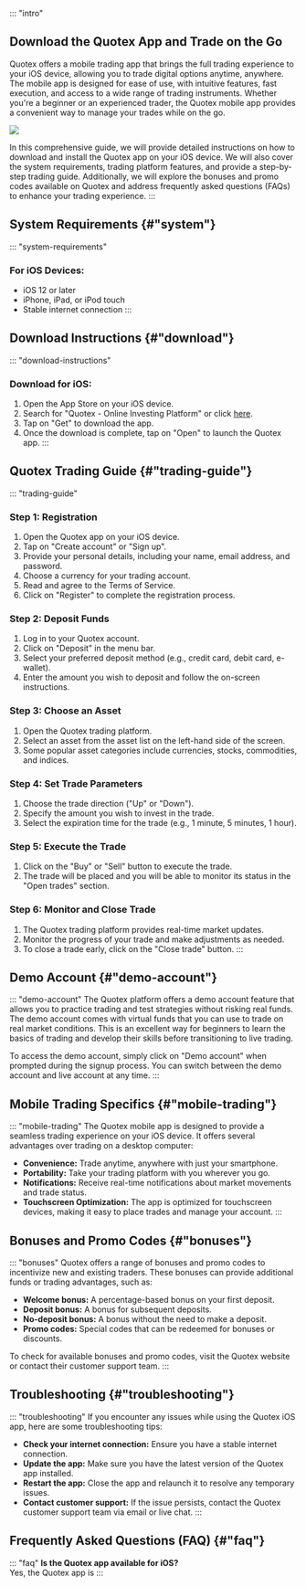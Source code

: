 ::: \"intro\"
## Download the Quotex App and Trade on the Go

Quotex offers a mobile trading app that brings the full trading
experience to your iOS device, allowing you to trade digital options
anytime, anywhere. The mobile app is designed for ease of use, with
intuitive features, fast execution, and access to a wide range of
trading instruments. Whether you\'re a beginner or an experienced
trader, the Quotex mobile app provides a convenient way to manage your
trades while on the go.

[![](https://static.quotex.io/files/10_en/300_250.jpg)](https://traff.sbs/brokerqxlid)

In this comprehensive guide, we will provide detailed instructions on
how to download and install the Quotex app on your iOS device. We will
also cover the system requirements, trading platform features, and
provide a step-by-step trading guide. Additionally, we will explore the
bonuses and promo codes available on Quotex and address frequently asked
questions (FAQs) to enhance your trading experience.
:::

## System Requirements {#"system"}

::: \"system-requirements\"
### For iOS Devices:

-   iOS 12 or later
-   iPhone, iPad, or iPod touch
-   Stable internet connection
:::

## Download Instructions {#"download"}

::: \"download-instructions\"
### Download for iOS:

1.  Open the App Store on your iOS device.
2.  Search for "Quotex - Online Investing Platform" or click
    [here](\%22https://apps.apple.com/app/quotex-online-investing/id1553679467\%22).
3.  Tap on "Get" to download the app.
4.  Once the download is complete, tap on "Open" to launch the
    Quotex app.
:::

## Quotex Trading Guide {#"trading-guide"}

::: \"trading-guide\"
### Step 1: Registration

1.  Open the Quotex app on your iOS device.
2.  Tap on "Create account" or "Sign up".
3.  Provide your personal details, including your name, email address,
    and password.
4.  Choose a currency for your trading account.
5.  Read and agree to the Terms of Service.
6.  Click on "Register" to complete the registration process.

### Step 2: Deposit Funds

1.  Log in to your Quotex account.
2.  Click on "Deposit" in the menu bar.
3.  Select your preferred deposit method (e.g., credit card, debit card,
    e-wallet).
4.  Enter the amount you wish to deposit and follow the on-screen
    instructions.

### Step 3: Choose an Asset

1.  Open the Quotex trading platform.
2.  Select an asset from the asset list on the left-hand side of the
    screen.
3.  Some popular asset categories include currencies, stocks,
    commodities, and indices.

### Step 4: Set Trade Parameters

1.  Choose the trade direction ("Up" or "Down").
2.  Specify the amount you wish to invest in the trade.
3.  Select the expiration time for the trade (e.g., 1 minute, 5 minutes,
    1 hour).

### Step 5: Execute the Trade

1.  Click on the "Buy" or "Sell" button to execute the
    trade.
2.  The trade will be placed and you will be able to monitor its status
    in the "Open trades" section.

### Step 6: Monitor and Close Trade

1.  The Quotex trading platform provides real-time market updates.
2.  Monitor the progress of your trade and make adjustments as needed.
3.  To close a trade early, click on the "Close trade" button.
:::

## Demo Account {#"demo-account"}

::: \"demo-account\"
The Quotex platform offers a demo account feature that allows you to
practice trading and test strategies without risking real funds. The
demo account comes with virtual funds that you can use to trade on real
market conditions. This is an excellent way for beginners to learn the
basics of trading and develop their skills before transitioning to live
trading.

To access the demo account, simply click on "Demo account" when
prompted during the signup process. You can switch between the demo
account and live account at any time.
:::

## Mobile Trading Specifics {#"mobile-trading"}

::: \"mobile-trading\"
The Quotex mobile app is designed to provide a seamless trading
experience on your iOS device. It offers several advantages over trading
on a desktop computer:

-   **Convenience:** Trade anytime, anywhere with just your smartphone.
-   **Portability:** Take your trading platform with you wherever you
    go.
-   **Notifications:** Receive real-time notifications about market
    movements and trade status.
-   **Touchscreen Optimization:** The app is optimized for touchscreen
    devices, making it easy to place trades and manage your account.
:::

## Bonuses and Promo Codes {#"bonuses"}

::: \"bonuses\"
Quotex offers a range of bonuses and promo codes to incentivize new and
existing traders. These bonuses can provide additional funds or trading
advantages, such as:

-   **Welcome bonus:** A percentage-based bonus on your first deposit.
-   **Deposit bonus:** A bonus for subsequent deposits.
-   **No-deposit bonus:** A bonus without the need to make a deposit.
-   **Promo codes:** Special codes that can be redeemed for bonuses or
    discounts.

To check for available bonuses and promo codes, visit the Quotex website
or contact their customer support team.
:::

## Troubleshooting {#"troubleshooting"}

::: \"troubleshooting\"
If you encounter any issues while using the Quotex iOS app, here are
some troubleshooting tips:

-   **Check your internet connection:** Ensure you have a stable
    internet connection.
-   **Update the app:** Make sure you have the latest version of the
    Quotex app installed.
-   **Restart the app:** Close the app and relaunch it to resolve any
    temporary issues.
-   **Contact customer support:** If the issue persists, contact the
    Quotex customer support team via email or live chat.
:::

## Frequently Asked Questions (FAQ) {#"faq"}

::: \"faq\"
**Is the Quotex app available for iOS?**\
Yes, the Quotex app is
:::

